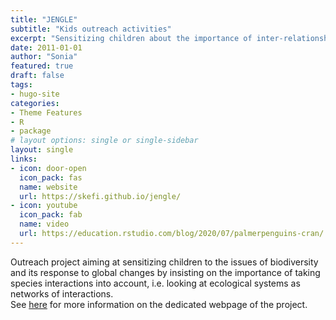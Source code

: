 ```yaml
---
title: "JENGLE"
subtitle: "Kids outreach activities"
excerpt: "Sensitizing children about the importance of inter-relationships in nature"
date: 2011-01-01
author: "Sonia"
featured: true
draft: false
tags:
- hugo-site
categories:
- Theme Features
- R
- package
# layout options: single or single-sidebar
layout: single
links:
- icon: door-open
  icon_pack: fas
  name: website
  url: https://skefi.github.io/jengle/
- icon: youtube
  icon_pack: fab
  name: video
  url: https://education.rstudio.com/blog/2020/07/palmerpenguins-cran/
---
```


Outreach project aiming at sensitizing children to the issues of biodiversity and its response to global changes by insisting on the importance of taking species interactions into account, i.e. looking at ecological systems as networks of interactions.  
See [here](https://skefi.github.io/jengle/) for more information on the dedicated webpage of the project. 
